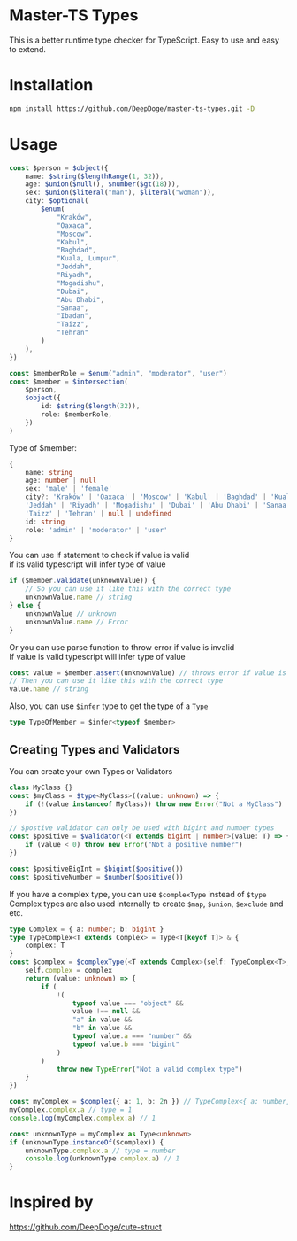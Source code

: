 # Master-TS Types

This is a better runtime type checker for TypeScript.
Easy to use and easy to extend.

# Installation

```bash
npm install https://github.com/DeepDoge/master-ts-types.git -D
```

# Usage

```ts
const $person = $object({
    name: $string($lengthRange(1, 32)),
    age: $union($null(), $number($gt(18))),
    sex: $union($literal("man"), $literal("woman")),
    city: $optional(
        $enum(
            "Kraków",
            "Oaxaca",
            "Moscow",
            "Kabul",
            "Baghdad",
            "Kuala, Lumpur",
            "Jeddah",
            "Riyadh",
            "Mogadishu",
            "Dubai",
            "Abu Dhabi",
            "Sanaa",
            "Ibadan",
            "Taizz",
            "Tehran"
        )
    ),
})

const $memberRole = $enum("admin", "moderator", "user")
const $member = $intersection(
    $person,
    $object({
        id: $string($length(32)),
        role: $memberRole,
    })
)
```

Type of $member:

```ts
{
    name: string
    age: number | null
    sex: 'male' | 'female'
    city?: 'Kraków' | 'Oaxaca' | 'Moscow' | 'Kabul' | 'Baghdad' | 'Kuala, Lumpur' |
    'Jeddah' | 'Riyadh' | 'Mogadishu' | 'Dubai' | 'Abu Dhabi' | 'Sanaa' | 'Ibadan' |
    'Taizz' | 'Tehran' | null | undefined
    id: string
    role: 'admin' | 'moderator' | 'user'
}
```

You can use if statement to check if value is valid<br/>
if its valid typescript will infer type of value

```ts
if ($member.validate(unknownValue)) {
    // So you can use it like this with the correct type
    unknownValue.name // string
} else {
    unknownValue // unknown
    unknownValue.name // Error
}
```

Or you can use parse function to throw error if value is invalid<br/>
If value is valid typescript will infer type of value

```ts
const value = $member.assert(unknownValue) // throws error if value is invalid
// Then you can use it like this with the correct type
value.name // string
```

Also, you can use `$infer` type to get the type of a `Type`
```ts
type TypeOfMember = $infer<typeof $member>
```

## Creating Types and Validators

You can create your own Types or Validators

```ts
class MyClass {}
const $myClass = $type<MyClass>((value: unknown) => {
    if (!(value instanceof MyClass)) throw new Error("Not a MyClass")
})

// $postive validator can only be used with bigint and number types
const $positive = $validator(<T extends bigint | number>(value: T) => {
    if (value < 0) throw new Error("Not a positive number")
})

const $positiveBigInt = $bigint($positive())
const $positiveNumber = $number($positive())
```

If you have a complex type, you can use `$complexType` instead of `$type`<br/>
Complex types are also used internally to create `$map`, `$union`, `$exclude` and etc.

```ts
type Complex = { a: number; b: bigint }
type TypeComplex<T extends Complex> = Type<T[keyof T]> & {
    complex: T
}
const $complex = $complexType(<T extends Complex>(self: TypeComplex<T>, complex: T) => {
    self.complex = complex
    return (value: unknown) => {
        if (
            !(
                typeof value === "object" &&
                value !== null &&
                "a" in value &&
                "b" in value &&
                typeof value.a === "number" &&
                typeof value.b === "bigint"
            )
        )
            throw new TypeError("Not a valid complex type")
    }
})

const myComplex = $complex({ a: 1, b: 2n }) // TypeComplex<{ a: number, b: bigint }>
myComplex.complex.a // type = 1
console.log(myComplex.complex.a) // 1

const unknownType = myComplex as Type<unknown>
if (unknownType.instanceOf($complex)) {
    unknownType.complex.a // type = number
    console.log(unknownType.complex.a) // 1
}
```

# Inspired by

https://github.com/DeepDoge/cute-struct

